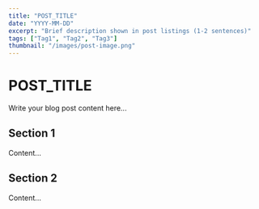 ```yaml
---
title: "POST_TITLE"
date: "YYYY-MM-DD"
excerpt: "Brief description shown in post listings (1-2 sentences)"
tags: ["Tag1", "Tag2", "Tag3"]
thumbnail: "/images/post-image.png"
---
```


# POST_TITLE

Write your blog post content here...

## Section 1

Content...

## Section 2

Content...